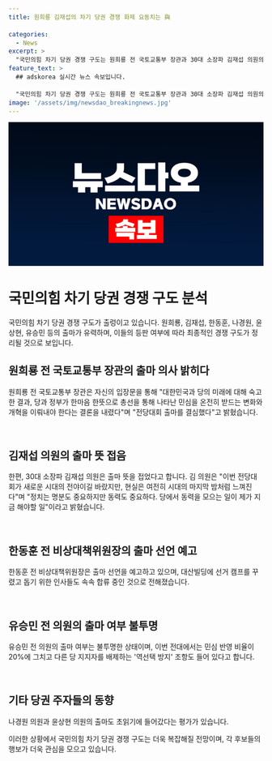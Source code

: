 ```yaml
---
title: 원희룡 김재섭의 차기 당권 경쟁 화제 요동치는 與

categories:
  - News
excerpt: >
  "국민의힘 차기 당권 경쟁 구도는 원희룡 전 국토교통부 장관과 30대 소장파 김재섭 의원의 출마 뜻 밝힘으로 출렁이고 있다. 한동훈 전 비상대책위원장과 나경원·윤상현 의원 등의 출마가 유력하며, 유승민 전 의원의 등판 여부에 따라 최종적으로 경쟁 구도가 정리될 것으로 보인다. 출마 의사를 밝힌 원 전 장관은 대선 패배 이후 당과 정부의 변화와 개혁을 강조하며, 김 의원은 당내 개혁 세력 규합에 나선 것으로 분석된다. 한 전 위원장의 출마가 유력시되고 있으며, 유 전 의원의 거취는 불투명한 상태이다."
feature_text: >
  ## adskorea 실시간 뉴스 속보입니다.

  "국민의힘 차기 당권 경쟁 구도는 원희룡 전 국토교통부 장관과 30대 소장파 김재섭 의원의 출마 뜻 밝힘으로 출렁이고 있다. 한동훈 전 비상대책위원장과 나경원·윤상현 의원 등의 출마가 유력하며, 유승민 전 의원의 등판 여부에 따라 최종적으로 경쟁 구도가 정리될 것으로 보인다. 출마 의사를 밝힌 원 전 장관은 대선 패배 이후 당과 정부의 변화와 개혁을 강조하며, 김 의원은 당내 개혁 세력 규합에 나선 것으로 분석된다. 한 전 위원장의 출마가 유력시되고 있으며, 유 전 의원의 거취는 불투명한 상태이다."
image: '/assets/img/newsdao_breakingnews.jpg'
---
```


<p><img src="/assets/img/newsdao_breakingnews.jpg" alt="adskorea 속보" /></p>

<h1 data-ke-size="size26"><b>국민의힘 차기 당권 경쟁 구도 분석</b></h1>

<p>국민의힘 차기 당권 경쟁 구도가 출렁이고 있습니다. 원희룡, 김재섭, 한동훈, 나경원, 윤상현, 유승민 등의 출마가 유력하며, 이들의 등판 여부에 따라 최종적인 경쟁 구도가 정리될 것으로 보입니다.</p>

<h2 data-ke-size="size24"><b>원희룡 전 국토교통부 장관의 출마 의사 밝히다</b></h2>

<p>원희룡 전 국토교통부 장관은 자신의 입장문을 통해 "대한민국과 당의 미래에 대해 숙고한 결과, 당과 정부가 한마음 한뜻으로 총선을 통해 나타난 민심을 온전히 받드는 변화와 개혁을 이뤄내야 한다는 결론을 내렸다"며 "전당대회 출마를 결심했다"고 밝혔습니다.</p>

<p data-ke-size="size16">&nbsp;</p>

<h2 data-ke-size="size24"><b>김재섭 의원의 출마 뜻 접음</b></h2>

<p>한편, 30대 소장파 김재섭 의원은 출마 뜻을 접었다고 합니다. 김 의원은 "이번 전당대회가 새로운 시대의 전야이길 바랐지만, 현실은 여전히 시대의 마지막 밤처럼 느껴진다"며 "정치는 명분도 중요하지만 동력도 중요하다. 당에서 동력을 모으는 일이 제가 지금 해야할 일"이라고 밝혔습니다.</p>

<p data-ke-size="size16">&nbsp;</p>

<h2 data-ke-size="size24"><b>한동훈 전 비상대책위원장의 출마 선언 예고</b></h2>

<p>한동훈 전 비상대책위원장은 출마 선언을 예고하고 있으며, 대산빌딩에 선거 캠프를 꾸렸고 돕기 위한 인사들도 속속 합류 중인 것으로 전해졌습니다.</p>

<p data-ke-size="size16">&nbsp;</p>

<h2 data-ke-size="size24"><b>유승민 전 의원의 출마 여부 불투명</b></h2>

<p>유승민 전 의원의 출마 여부는 불투명한 상태이며, 이번 전대에서는 민심 반영 비율이 20%에 그치고 다른 당 지지자를 배제하는 '역선택 방지' 조항도 들어 있다고 합니다.</p>

<p data-ke-size="size16">&nbsp;</p>

<h2 data-ke-size="size24"><b>기타 당권 주자들의 동향</b></h2>

<p>나경원 의원과 윤상현 의원의 출마도 초읽기에 들어갔다는 평가가 있습니다.</p>

<p>이러한 상황에서 국민의힘 차기 당권 경쟁 구도는 더욱 복잡해질 전망이며, 각 후보들의 행보가 더욱 관심을 모으고 있습니다.</p>

